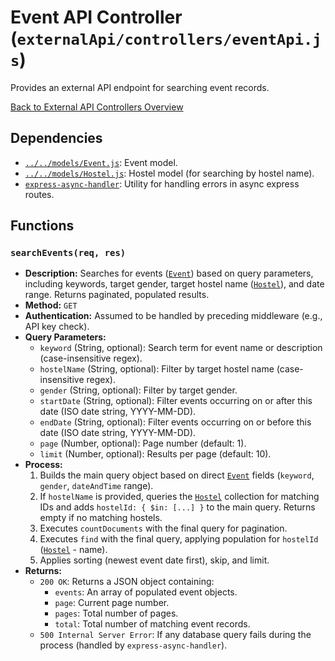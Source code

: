 # Event API Controller (`externalApi/controllers/eventApi.js`)

Provides an external API endpoint for searching event records.

[Back to External API Controllers Overview](README.md)

## Dependencies

- [`../../models/Event.js`](../../models/Event.md): Event model.
- [`../../models/Hostel.js`](../../models/Hostel.md): Hostel model (for searching by hostel name).
- [`express-async-handler`](https://www.npmjs.com/package/express-async-handler): Utility for handling errors in async express routes.

## Functions

### `searchEvents(req, res)`

- **Description:** Searches for events ([`Event`](../../models/Event.md)) based on query parameters, including keywords, target gender, target hostel name ([`Hostel`](../../models/Hostel.md)), and date range. Returns paginated, populated results.
- **Method:** `GET`
- **Authentication:** Assumed to be handled by preceding middleware (e.g., API key check).
- **Query Parameters:**
  - `keyword` (String, optional): Search term for event name or description (case-insensitive regex).
  - `hostelName` (String, optional): Filter by target hostel name (case-insensitive regex).
  - `gender` (String, optional): Filter by target gender.
  - `startDate` (String, optional): Filter events occurring on or after this date (ISO date string, YYYY-MM-DD).
  - `endDate` (String, optional): Filter events occurring on or before this date (ISO date string, YYYY-MM-DD).
  - `page` (Number, optional): Page number (default: 1).
  - `limit` (Number, optional): Results per page (default: 10).
- **Process:**
  1.  Builds the main query object based on direct [`Event`](../../models/Event.md) fields (`keyword`, `gender`, `dateAndTime` range).
  2.  If `hostelName` is provided, queries the [`Hostel`](../../models/Hostel.md) collection for matching IDs and adds `hostelId: { $in: [...] }` to the main query. Returns empty if no matching hostels.
  3.  Executes `countDocuments` with the final query for pagination.
  4.  Executes `find` with the final query, applying population for `hostelId` ([`Hostel`](../../models/Hostel.md) - name).
  5.  Applies sorting (newest event date first), skip, and limit.
- **Returns:**
  - `200 OK`: Returns a JSON object containing:
    - `events`: An array of populated event objects.
    - `page`: Current page number.
    - `pages`: Total number of pages.
    - `total`: Total number of matching event records.
  - `500 Internal Server Error`: If any database query fails during the process (handled by `express-async-handler`).
